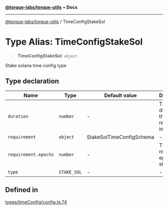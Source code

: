 [**@torque-labs/torque-utils**](../README.md) • **Docs**

***

[@torque-labs/torque-utils](../README.md) / TimeConfigStakeSol

# Type Alias: TimeConfigStakeSol

> **TimeConfigStakeSol**: `object`

Stake solana time config type

## Type declaration

| Name | Type | Default value | Description |
| ------ | ------ | ------ | ------ |
| `duration` | `number` | - | The duration of the requirement in seconds |
| `requirement` | `object` | StakeSolTimeConfigSchema | - |
| `requirement.epochs` | `number` | - | The number of epochs to stake for |
| `type` | `STAKE_SOL` | - | - |

## Defined in

[types/timeConfig/config.ts:74](https://github.com/torque-labs/torque-utils/blob/a612e615fa21888d00ebb7bf70f9910fab4be80a/types/timeConfig/config.ts#L74)
